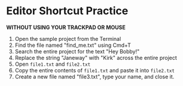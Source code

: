 # Editor Shortcut Practice

**WITHOUT USING YOUR TRACKPAD OR MOUSE**

1. Open the sample project from the Terminal
2. Find the file named "find_me.txt" using Cmd+T
3. Search the entire project for the text "Hey Bobby!"
4. Replace the string "Janeway" with "Kirk" across the entire project
5. Open `file1.txt` and `file2.txt`
6. Copy the entire contents of `file1.txt` and paste it into `file2.txt`
7. Create a new file named "file3.txt", type your name, and close it.
